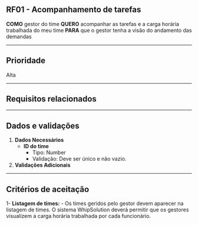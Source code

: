## RF01 - Acompanhamento de tarefas

**COMO** gestor do time
**QUERO** acompanhar as tarefas e a carga horária trabalhada do meu time
**PARA** que o gestor tenha a visão do andamento das demandas

--- 

## **Prioridade**
Alta

---

## **Requisitos relacionados**


---

## **Dados e validações**
1. **Dados Necessários**
   - **ID do time** 
     - Tipo: Number
     - Validação: Deve ser único e não vazio.
2.  **Validações Adicionais**


---

## **Critérios de aceitação**
1- **Listagem de times:**
    - Os times geridos pelo gestor devem aparecer na listagem de times.
O sistema WhipSolution deverá permitir que os gestores visualizem a carga horária trabalhada por cada funcionário.